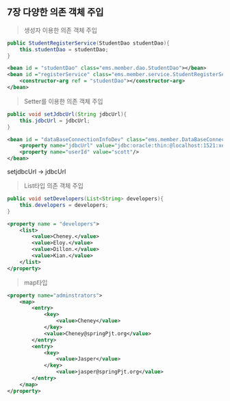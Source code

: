 ## 7장 다양한 의존 객체 주입

> 생성자 이용한 의존 객체 주입

```java
public StudentRegisterService(StudentDao studentDao){
    this.studentDao = studentDao;
}
```



```xml
<bean id = "studentDao" class="ems.member.dao.StudentDao"></bean>
<bean id ="registerService" class="ems.member.service.StudentRegisterServiec">
    <constructor-arg ref = "studentDao"></constructor-arg>
</bean>
```



> Setter를 이용한 의존 객체 주입

```java
public void setJdbcUrl(String jdbcUrl){
    this.jdbcUrl = jdbcUrl;
}
```



```xml
<bean id = "dataBaseConnectionInfoDev" class="ems.member.DataBaseConnectionInfo">
	<property name="jdbcUrl" value="jdbc:oracle:thin:@localhost:1521:xe"/>
    <property name="userId" value="scott"/>
</bean>
```

setjdbcUrl -> jdbcUrl

> List타입 의존 객체 주입

```java
public void setDevelopers(List<String> developers){
    this.developers = developers;
}
```



```xml
<property name = "developers">
	<list>
    	<value>Cheney.</value>
        <value>Eloy.</value>
        <value>Dillon.</value>
        <value>Kian.</value>
    </list>
</property>
```



> map타입 

```xml
<property name="adminstrators">
	<map>
    	<entry>
        	<key>
            	<value>Cheney</value>
            </key>
            <value>Cheney@springPjt.org</value>
        </entry>
        <entry>
        	<key>
            	<value>Jasper</value>
            </key>
            	<value>jasper@springPjt.org</value>
        </entry>
    </map>
</property>
```







